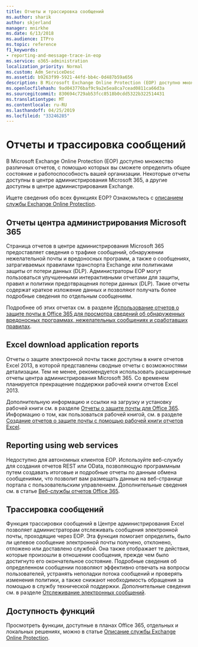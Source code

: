 ```yaml
---
title: Отчеты и трассировка сообщений
ms.author: sharik
author: skjerland
manager: mnirkhe
ms.date: 6/13/2018
ms.audience: ITPro
ms.topic: reference
f1_keywords:
- reporting-and-message-trace-in-eop
ms.service: o365-administration
localization_priority: Normal
ms.custom: Adm_ServiceDesc
ms.assetid: b9263f99-5921-44fd-bb4c-0d487b59a656
description: В Microsoft Exchange Online Protection (EOP) доступно множество различных отчетов, с помощью которых вы сможете определить общее состояние и работоспособность вашей организации. Некоторые отчеты доступны в центре администрирования Microsoft 365, а другие доступны в центре администрирования Exchange.
ms.openlocfilehash: 9ad043776baf9c9a2e5ea8ca7cead0811ca66d3a
ms.sourcegitcommit: 830694c729ab53fcc8518b0cdd5322b322514431
ms.translationtype: MT
ms.contentlocale: ru-RU
ms.lasthandoff: 04/25/2019
ms.locfileid: "33246285"
---
```

# <a name="reporting-and-message-trace"></a>Отчеты и трассировка сообщений

В Microsoft Exchange Online Protection (EOP) доступно множество различных отчетов, с помощью которых вы сможете определить общее состояние и работоспособность вашей организации. Некоторые отчеты доступны в центре администрирования Microsoft 365, а другие доступны в центре администрирования Exchange.
  
Ищете сведения обо всех функциях EOP? Ознакомьтесь с [описанием службы Exchange Online Protection](exchange-online-protection-service-description.md).
  
## <a name="microsoft-365-admin-center-reports"></a>Отчеты центра администрирования Microsoft 365
<a name="BKMK_office365admincenterreports"> </a>

Страница отчетов в центре администрирования Microsoft 365 предоставляет сведения о трафике сообщений, обнаружении нежелательной почты и вредоносных программ, а также о сообщениях, затрагиваемых правилами транспорта Exchange или политиками защиты от потери данных (DLP). Администраторы EOP могут пользоваться улучшенными интерактивными отчетами для защиты, правил и политики предотвращения потери данных (DLP). Такие отчеты содержат краткое изложение данных и позволяют получать более подробные сведения по отдельным сообщениям.
  
Подробнее об этих отчетах см. в разделе [Использование отчетов о защите почты в Office 365 для просмотра сведений об обнаруженных вредоносных программах, нежелательных сообщениях и сработавших правилах](https://go.microsoft.com/fwlink/p/?LinkID=401102).
  
## <a name="excel-download-application-reports"></a>Excel download application reports
<a name="BKMK_exceldownloadapplicationreports"> </a>

Отчеты о защите электронной почты также доступны в книге отчетов Excel 2013, в которой представлены сводные отчеты с возможностями детализации. Тем не менее, рекомендуется использовать расширенные отчеты центра администрирования Microsoft 365. Со временем планируется прекращение поддержки рабочей книги отчетов Excel 2013. 
  
Дополнительную информацию и ссылки на загрузку и установку рабочей книги см. в разделе [Отчеты о защите почты для Office 365](https://go.microsoft.com/fwlink/p/?LinkId=271776). Информацию о том, как пользоваться рабочей книгой, см. в разделе [Создание отчетов о защите почты с помощью рабочей книги отчетов Excel](https://go.microsoft.com/fwlink/p/?LinkId=285211).
  
## <a name="reporting-using-web-services"></a>Reporting using web services
<a name="BKMK_reportingusingwebservices"> </a>

Недоступно для автономных клиентов EOP. Используйте веб-службу для создания отчетов REST или OData, позволяющую программным путем создавать итоговые и подробные отчеты по данным обмена сообщениями, что позволит вам размещать данные на веб-странице портала с пользовательским управлением. Дополнительные сведения см. в статье [Веб-службы отчетов Office 365](https://go.microsoft.com/fwlink/?LinkId=279926).
  
## <a name="message-trace"></a>Трассировка сообщений
<a name="BKMK_messagetrace"> </a>

Функция трассировки сообщений в Центре администрирования Excel позволяет администраторам отслеживать сообщения электронной почты, проходящие через EOP. Эта функция помогает определить, было ли целевое сообщение электронной почты получено, отклонено, отложено или доставлено службой. Она также отображает те действия, которые произошли в отношении сообщения, прежде чем было достигнуто его окончательное состояние. Подробные сведения об определенном сообщении позволяют эффективно отвечать на вопросы пользователей, устранять неполадки потока сообщений и проверять изменения политики, а также снижают необходимость обращения за помощью в службу технической поддержки. Дополнительные сведения см. в разделе [Отслеживание электронных сообщений](https://go.microsoft.com/fwlink/p/?LinkID=282262).
  
## <a name="feature-availability"></a>Доступность функций
<a name="BKMK_messagetrace"> </a>

Просмотреть функции, доступные в планах Office 365, отдельных и локальных решениях, можно в статье [Описание службы Exchange Online Protection](exchange-online-protection-service-description.md).
  

